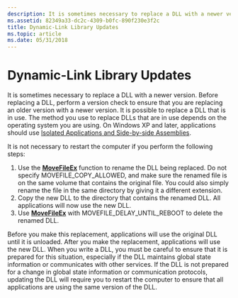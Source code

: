```yaml
---
description: It is sometimes necessary to replace a DLL with a newer version.
ms.assetid: 82349a33-dc2c-4309-b0fc-890f230e3f2c
title: Dynamic-Link Library Updates
ms.topic: article
ms.date: 05/31/2018
---
```


# Dynamic-Link Library Updates

It is sometimes necessary to replace a DLL with a newer version. Before replacing a DLL, perform a version check to ensure that you are replacing an older version with a newer version. It is possible to replace a DLL that is in use. The method you use to replace DLLs that are in use depends on the operating system you are using. On Windows XP and later, applications should use [Isolated Applications and Side-by-side Assemblies](/windows/desktop/SbsCs/isolated-applications-and-side-by-side-assemblies-portal).

It is not necessary to restart the computer if you perform the following steps:

1.  Use the [**MoveFileEx**](/windows/desktop/api/winbase/nf-winbase-movefileexa) function to rename the DLL being replaced. Do not specify MOVEFILE\_COPY\_ALLOWED, and make sure the renamed file is on the same volume that contains the original file. You could also simply rename the file in the same directory by giving it a different extension.
2.  Copy the new DLL to the directory that contains the renamed DLL. All applications will now use the new DLL.
3.  Use [**MoveFileEx**](/windows/desktop/api/winbase/nf-winbase-movefileexa) with MOVEFILE\_DELAY\_UNTIL\_REBOOT to delete the renamed DLL.

Before you make this replacement, applications will use the original DLL until it is unloaded. After you make the replacement, applications will use the new DLL. When you write a DLL, you must be careful to ensure that it is prepared for this situation, especially if the DLL maintains global state information or communicates with other services. If the DLL is not prepared for a change in global state information or communication protocols, updating the DLL will require you to restart the computer to ensure that all applications are using the same version of the DLL.

 

 
